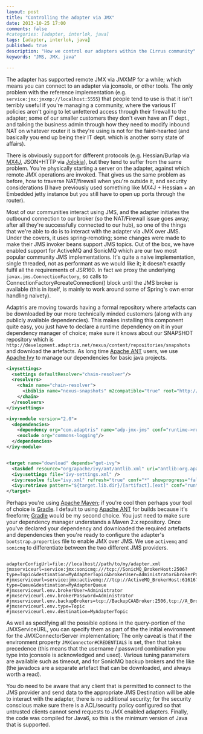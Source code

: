 ```yaml
---
layout: post
title: "Controlling the adapter via JMX"
date: 2013-10-25 17:00
comments: false
#categories: [adapter, interlok, java]
tags: [adapter, interlok, java]
published: true
description: "How we control our adapters within the Cirrus community"
keywords: "JMS, JMX, java"

---
```


The adapter has supported remote JMX via JMXMP for a while; which means you can connect to an adapter via jconsole, or other tools. The only problem with the reference implementation (e.g. `service:jmx:jmxmp://localhost:5555`) that people tend to use is that it isn't terribly useful if you're managing a community, where the various IT policies aren't going to let unfettered access through their firewall to the adapter; some of our smaller customers they don't even have an IT dept., and talking the business admin through how they need to modify inbound NAT on whatever router it is they're using is not for the faint-hearted (and basically you end up being their IT dept. which is another sorry state of affairs).

<!-- more -->

There is obviously support for different protocols (e.g. Hessian/Burlap via [MX4J][], JSON+HTTP via [Jolokia][]), but they tend to suffer from the same problem. You're physically starting a server on the adapter, against which remote JMX operations are invoked. That gives us the same problem as before, how to traverse NAT/firewall when you're outside it, and security considerations (I have previously used something like MX4J + Hessian + an Embedded jetty instance but you still have to open up ports through the router).

Most of our communities interact using JMS, and the adapter initiates the outbound connection to our broker (so the NAT/Firewall issue goes away; after all they're successfully connected to our hub), so one of the things that we're able to do is to interact with the adapter via JMX over JMS. Under the covers, it uses spring-remoting; some changes were made to make their JMS invoker beans support JMS topics. Out of the box, we have enabled support for ActiveMQ and SonicMQ which are our two most popular community JMS implementations. It's quite a naive implementation, single threaded, not as performant as we would like it; it doesn't exactly fulfil all the requirements of JSR160. In fact we proxy the underlying `javax.jms.ConnectionFactory`, so calls to ConnectionFactory#createConnection() block until the JMS broker is available (this in itself, is mainly to work around some of Spring's own error handling naivety).

Adaptris are moving towards having a formal repository where artefacts can be downloaded by our more technically minded customers (along with any publicly available dependencies). This makes installing this component quite easy, you just have to declare a runtime dependency on it in your dependency manager of choice; make sure it knows about our SNAPSHOT repository which is `http://development.adaptris.net/nexus/content/repositories/snapshots` and download the artefacts. As long time [Apache ANT][] users, we use [Apache Ivy][] to manage our dependencies for basic java projects.

```xml
<ivysettings>
  <settings defaultResolver="chain-resolver"/>
  <resolvers>
    <chain name="chain-resolver">
      <ibiblio name="nexus-snapshots" m2compatible="true" root="http://development.adaptris.net/nexus/content/repositories/snapshots" checkmodified="true" changingPattern=".*-SNAPSHOT"/>
    </chain>
  </resolvers>
</ivysettings>
```

```xml
<ivy-module version="2.0">
  <dependencies>
    <dependency org="com.adaptris" name="adp-jmx-jms" conf="runtime->runtime" rev="3.0-SNAPSHOT" changing="true"/>
    <exclude org="commons-logging"/>
  </dependencies>
</ivy-module>
```

```xml

<target name="download" depends="get-ivy">
  <taskdef resource="org/apache/ivy/ant/antlib.xml" uri="antlib:org.apache.ivy.ant" classpathref="ivy.lib.path"/>
  <ivy:settings file="ivy-settings.xml" />
  <ivy:resolve file="ivy.xml" refresh="true" conf="*" showprogress="false"/>
  <ivy:retrieve pattern="${target.lib.dir}/[artifact].[ext]" conf="runtime" type="jar,zip,bundle"/>
</target>

```

Perhaps you're using [Apache Maven][]; if you're cool then perhaps your tool of choice is [Gradle][]. I default to using [Apache ANT][] for builds because it's freeform; [Gradle][] would be my second choice. You just need to make sure your dependency manager understands a Maven 2.x repository. Once you've declared your dependency and downloaded the required artefacts and dependencies then you're ready to configure the adapter's `bootstrap.properties` file to enable JMX over JMS. We use `activemq` and `sonicmq` to differentiate between the two different JMS providers.

```properties

adapterConfigUrl=file://localhost//path/to/my/adapter.xml
jmxserviceurl=service:jmx:sonicmq:///tcp://SonicMQ_BrokerHost:2506?type=Topic&destination=MyAdapterTopic&brokerUser=Administrator&brokerPassword=Administrator
#jmxserviceurl=service:jmx:activemq:///tcp://ActiveMQ_BrokerHost:61616?type=Queue&destination=MyAdapterQueue
#jmxserviceurl.env.brokerUser=Administrator
#jmxserviceurl.env.brokerPassword=Administrator
#jmxserviceurl.env.backupBrokers=tcp://BackupCAABroker:2506,tcp://A_BrokerInACluster:2506
#jmxserviceurl.env.type=Topic
#jmxserviceurl.env.destination=MyAdapterTopic

```

As well as specifying all the possible options in the query-portion of the JMXServiceURL, you can specify them as part of the the initial environment for the JMXConnectorServer implementation; The only caveat is that if the environment property `JMXConnector#CREDENTIALS` is set, then that takes precedence (this means that the username / password combination you type into jconsole is acknowledged and used). Various tuning parameters are available such as timeout, and for SonicMQ backup brokers and the like (the javadocs are a separate artefact that can be downloaded, and always worth a read).

You do need to be aware that any client that is permitted to connect to the JMS provider and send data to the appropriate JMS Destination will be able to interact with the adapter, there is no additional security; for the security conscious make sure there is a ACL/security policy configured so that untrusted clients cannot send requests to JMX enabled adapters. Finally, the code was compiled for Java6, so this is the minimum version of Java that is supported.

[gradle]: http://www.gradle.org/
[MX4J]: http://mx4j.sourceforge.net/
[Jolokia]: http://www.jolokia.org/
[Apache Ivy]: http://ant.apache.org/ivy/
[Apache ANT]: http://ant.apache.org/
[Apache Maven]: http://maven.apache.org/
